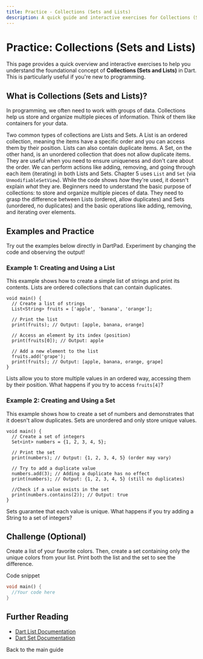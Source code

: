 ```yaml
---
title: Practice - Collections (Sets and Lists)
description: A quick guide and interactive exercises for Collections (Sets and Lists) in Dart.
---
```


# Practice: Collections (Sets and Lists)

This page provides a quick overview and interactive exercises to help you understand the foundational concept of **Collections (Sets and Lists)** in Dart. This is particularly useful if you're new to programming.

## What is Collections (Sets and Lists)?

In programming, we often need to work with groups of data. Collections help us store and organize multiple pieces of information. Think of them like containers for your data.

Two common types of collections are Lists and Sets. A List is an ordered collection, meaning the items have a specific order and you can access them by their position. Lists can also contain duplicate items. A Set, on the other hand, is an unordered collection that does not allow duplicate items. They are useful when you need to ensure uniqueness and don't care about the order. We can perform actions like adding, removing, and going through each item (iterating) in both Lists and Sets. Chapter 5 uses `List` and `Set` (via `UnmodifiableSetView`). While the code shows *how* they're used, it doesn't explain *what* they are. Beginners need to understand the basic purpose of collections: to store and organize multiple pieces of data. They need to grasp the difference between Lists (ordered, allow duplicates) and Sets (unordered, no duplicates) and the basic operations like adding, removing, and iterating over elements.

## Examples and Practice

Try out the examples below directly in DartPad. Experiment by changing the code and observing the output!

### Example 1: Creating and Using a List

This example shows how to create a simple list of strings and print its contents. Lists are ordered collections that can contain duplicates.

```dartpad:run-dart
void main() {
  // Create a list of strings
  List<String> fruits = ['apple', 'banana', 'orange'];

  // Print the list
  print(fruits); // Output: [apple, banana, orange]

  // Access an element by its index (position)
  print(fruits[0]); // Output: apple

  // Add a new element to the list
  fruits.add('grape');
  print(fruits); // Output: [apple, banana, orange, grape]
}
```

Lists allow you to store multiple values in an ordered way, accessing them by their position. What happens if you try to access `fruits[4]`?

### Example 2: Creating and Using a Set

This example shows how to create a set of numbers and demonstrates that it doesn't allow duplicates. Sets are unordered and only store unique values.

```dartpad:run-dart
void main() {
  // Create a set of integers
  Set<int> numbers = {1, 2, 3, 4, 5};

  // Print the set
  print(numbers); // Output: {1, 2, 3, 4, 5} (order may vary)

  // Try to add a duplicate value
  numbers.add(3); // Adding a duplicate has no effect
  print(numbers); // Output: {1, 2, 3, 4, 5} (still no duplicates)

  //Check if a value exists in the set
  print(numbers.contains(2)); // Output: true
}
```

Sets guarantee that each value is unique. What happens if you try adding a String to a set of integers?

## Challenge (Optional)
Create a list of your favorite colors. Then, create a set containing only the unique colors from your list. Print both the list and the set to see the difference.

Code snippet

```dart
void main() {
  //Your code here
}
```

## Further Reading

- [Dart List Documentation](https://api.dart.dev/stable/3.3.0/dart-core/List-class.html)
- [Dart Set Documentation](https://dart.dev/guides/libraries/library-tour#sets)

Back to the main guide
